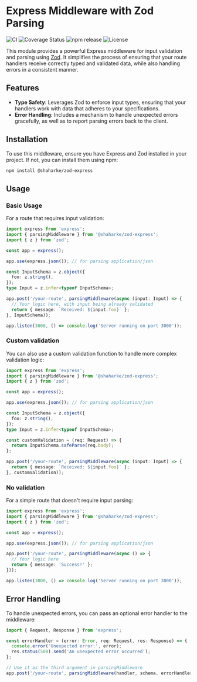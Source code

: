 # Express Middleware with Zod Parsing

![CI](https://github.com/bobrowadam/zod-express/actions/workflows/test.yml/badge.svg)
![Coverage Status](https://coveralls.io/repos/github/bobrowadam/zod-express/badge.svg?branch=master)
![npm release](https://img.shields.io/npm/v/@shaharke/zod-express.svg?color=green25&label=latest)
![License](https://img.shields.io/npm/l/@shaharke/zod-express.svg?color=green25)

This module provides a powerful Express middleware for input validation and parsing using [Zod](https://zod.dev). 
It simplifies the process of ensuring that your route handlers receive correctly typed and validated data, 
while also handling errors in a consistent manner.

## Features

- **Type Safety**: Leverages Zod to enforce input types, ensuring that your handlers work with data that adheres to your specifications.
- **Error Handling**: Includes a mechanism to handle unexpected errors gracefully, as well as to report parsing errors back to the client.

## Installation

To use this middleware, ensure you have Express and Zod installed in your project. If not, you can install them using npm:

```zsh
npm install @shaharke/zod-express
```

## Usage

### Basic Usage
For a route that requires input validation:

```typescript
import express from 'express';
import { parsingMiddleware } from '@shaharke/zod-express';
import { z } from 'zod';

const app = express();

app.use(express.json()); // for parsing application/json

const InputSchema = z.object({
  foo: z.string(),
});
type Input = z.infer<typeof InputSchema>;

app.post('/your-route', parsingMiddleware(async (input: Input) => {
  // Your logic here, with input being already validated
  return { message: `Received: ${input.foo}` };
}, InputSchema));

app.listen(3000, () => console.log('Server running on port 3000'));

```

### Custom validation

You can also use a custom validation function to handle more complex validation logic:

```typescript
import express from 'express';
import { parsingMiddleware } from '@shaharke/zod-express';
import { z } from 'zod';

const app = express();

app.use(express.json()); // for parsing application/json

const InputSchema = z.object({
  foo: z.string(),
});
type Input = z.infer<typeof InputSchema>;

const customValidation = (req: Request) => {
  return InputSchema.safeParse(req.body);
};

app.post('/your-route', parsingMiddleware(async (input: Input) => {
  return { message: `Received: ${input.foo}` };
}, customValidation));
```

### No validation

For a simple route that doesn't require input parsing:

```typescript
import express from 'express';
import { parsingMiddleware } from '@shaharke/zod-express';
import { z } from 'zod';

const app = express();

app.use(express.json()); // for parsing application/json

app.post('/your-route', parsingMiddleware(async () => {
  // Your logic here
  return { message: 'Success!' };
}));

app.listen(3000, () => console.log('Server running on port 3000'));
```

## Error Handling

To handle unexpected errors, you can pass an optional error handler to the middleware:

```typescript
import { Request, Response } from 'express';

const errorHandler = (error: Error, req: Request, res: Response) => {
  console.error('Unexpected error:', error);
  res.status(500).send('An unexpected error occurred');
};

// Use it as the third argument in parsingMiddleware
app.post('/your-route', parsingMiddleware(handler, schema, errorHandler));
```

